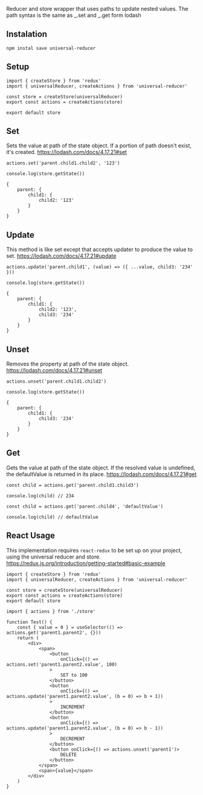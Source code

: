Reducer and store wrapper that uses paths to update nested values. The path syntax is the same as _.set and _.get form lodash

## Instalation

```
npm instal save universal-reducer
```

## Setup

```
import { createStore } from 'redux'
import { universalReducer, createActions } from 'universal-reducer'

const store = createStore(universalReducer)
export const actions = createActions(store)

export default store
```

## Set

Sets the value at path of the state object. If a portion of path doesn't exist, it's created.
https://lodash.com/docs/4.17.21#set

```
actions.set('parent.child1.child2', '123')
```

```
console.log(store.getState())

{
	parent: {
		child1: {
			child2: '123'
		}
	}
}
```

## Update

This method is like set except that accepts updater to produce the value to set.
https://lodash.com/docs/4.17.21#update

```
actions.update('parent.child1', (value) => ({ ...value, child3: '234' }))
```

```
console.log(store.getState())

{
	parent: {
		child1: {
			child2: '123',
			child3: '234'
		}
	}
}
```

## Unset

Removes the property at path of the state object.
https://lodash.com/docs/4.17.21#unset

```
actions.unset('parent.child1.child2')
```

```
console.log(store.getState())

{
	parent: {
		child1: {
			child3: '234'
		}
	}
}
```

## Get

Gets the value at path of the state object. If the resolved value is undefined, the defaultValue is returned in its place.
https://lodash.com/docs/4.17.21#get

```
const child = actions.get('parent.child1.child3')

console.log(child) // 234
```

```
const child = actions.get('parent.child4', 'defaultValue')

console.log(child) // defaultValue
```

## React Usage

This implementation requires `react-redux` to be set up on your project, using the universal reducer and store.
https://redux.js.org/introduction/getting-started#basic-example

```
import { createStore } from 'redux'
import { universalReducer, createActions } from 'universal-reducer'

const store = createStore(universalReducer)
export const actions = createActions(store)
export default store
```

```
import { actions } from './store'

function Test() {
	const { value = 0 } = useSelector(() => actions.get('parent1.parent2', {}))
	return (
		<div>
			<span>
    			<button
    				onClick={() => actions.set('parent1.parent2.value', 100)
    			>
    				SET to 100
    			</button>
    			<button
    				onClick={() => actions.update('parent1.parent2.value', (b = 0) => b + 1))
    			>
    				INCREMENT
    			</button>
    			<button
    				onClick={() => actions.update('parent1.parent2.value', (b = 0) => b - 1))
    			>
    				DECREMENT
    			</button>
    			<button onClick={() => actions.unset('parent1')>
    				DELETE
    			</button>
			</span>
			<span>{value}</span>
		</div>
	)
}
```
